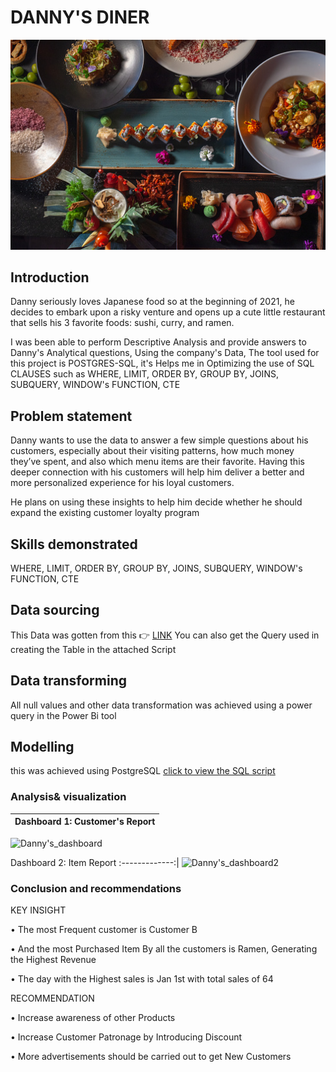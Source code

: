  # DANNY'S DINER
 ![](istockphoto.jpg)

## Introduction
Danny seriously loves Japanese food so at the beginning of 2021, he decides to embark upon a risky venture and opens up a cute little restaurant that sells his 3 favorite foods: sushi, curry, and ramen.

I was been able to perform Descriptive Analysis and provide answers to  Danny's Analytical questions, Using the company's Data, The tool used for this project is POSTGRES-SQL, it's Helps me in Optimizing the use of SQL CLAUSES such as WHERE, LIMIT, ORDER BY, GROUP BY, JOINS, SUBQUERY, WINDOW's FUNCTION, CTE

## Problem statement

Danny wants to use the data to answer a few simple questions about his customers, especially about their visiting patterns, how much money they’ve spent, and also which menu items are their favorite. Having this deeper connection with his customers will help him deliver a better and more personalized experience for his loyal customers.

He plans on using these insights to help him decide whether he should expand the existing customer loyalty program

## Skills demonstrated
 WHERE, LIMIT, ORDER BY, GROUP BY, JOINS, SUBQUERY, WINDOW's FUNCTION, CTE


## Data sourcing
This Data was gotten from this 👉 [LINK](https://8weeksqlchallenge.com/case-study-1/)
You can also get the Query used in creating the Table in the attached Script

## Data transforming
All null values and other data transformation was achieved using a power query in the Power Bi tool

## Modelling
this was achieved using PostgreSQL 
[click to view the SQL script ](https://github.com/Bumzeal/-SQL-_PROJECT/blob/main/WK1SQL_CHALLENGE_DANNY.sql)

### Analysis& visualization
Dashboard 1: Customer's Report |
:-------------:|
![Danny's_dashboard](https://user-images.githubusercontent.com/78567274/234736028-deda488f-3729-4aa9-8691-febb3234971f.PNG)

Dashboard 2: Item Report 
:-------------:|
![Danny's_dashboard2](https://user-images.githubusercontent.com/78567274/234736569-7e77d5fd-8737-4bcb-9151-43a4206df447.PNG)



### Conclusion and recommendations

KEY INSIGHT

• The most Frequent customer is Customer B 

• And the most Purchased Item By all the customers is Ramen, Generating the Highest Revenue

• The day with the Highest sales is Jan 1st with total sales of 64

RECOMMENDATION 

• Increase awareness of other Products 

• Increase Customer Patronage by Introducing Discount 

• More advertisements should be carried out to get New Customers

